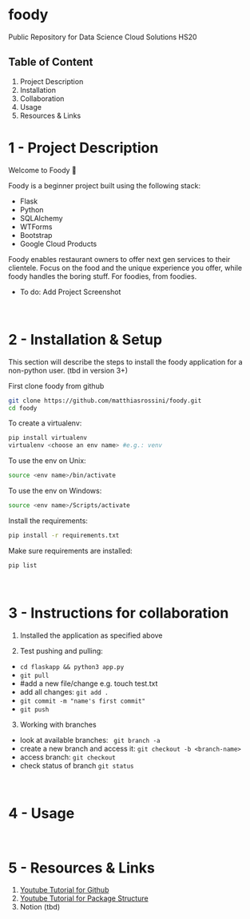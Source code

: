 # foody
Public Repository for Data Science Cloud Solutions HS20 

## Table of Content
1. Project Description
2. Installation
3. Collaboration 
4. Usage
5. Resources & Links

# 1 - Project Description
Welcome to Foody 🎉 

Foody is a beginner project built using the following stack:
- Flask
- Python
- SQLAlchemy
- WTForms
- Bootstrap
- Google Cloud Products

Foody enables restaurant owners to offer next gen services to their clientele. Focus on the food and the unique experience you offer, while foody handles the boring stuff. For foodies, from foodies. 
- To do: Add Project Screenshot

<br>

# 2 - Installation & Setup
This section will describe the steps to install the foody application for a non-python user. (tbd in version 3+)

First clone foody from github

```bash
git clone https://github.com/matthiasrossini/foody.git
cd foody
```

To create a virtualenv:

```bash
pip install virtualenv
virtualenv <choose an env name> #e.g.: venv
```

To use the env on Unix:

```bash
source <env name>/bin/activate
```

To use the env on Windows:

```bash
source <env name>/Scripts/activate
```

Install the requirements:

```bash
pip install -r requirements.txt
```

Make sure requirements are installed:

```bash
pip list
```
<br>

# 3 - Instructions for collaboration
1. Installed the application as specified above

2. Test pushing and pulling:
- ``` cd flaskapp && python3 app.py ```
- ``` git pull ```
- #add a new file/change e.g. touch test.txt
- add all changes: ``` git add . ```
- ``` git commit -m "name's first commit" ```
- ``` git push ```

3. Working with branches
- look at available branches: ``` git branch -a``` 
- create a new branch and access it: ``` git checkout -b <branch-name> ```
- access branch: ``` git checkout ```
- check status of branch ``` git status ```

<br>

# 4 - Usage

<br>

# 5 - Resources & Links
1. [Youtube Tutorial for Github](https://www.youtube.com/watch?v=SWYqp7iY_Tc)
2. [Youtube Tutorial for Package Structure](https://www.youtube.com/watch?v=44PvX0Yv368)
3. Notion (tbd) 
